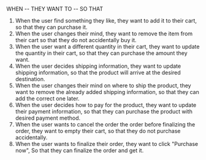 WHEN  --  THEY WANT TO  --  SO THAT
1. When the user find something they like, 
they want to add it to their cart, 
so that they can purchase it.
2. When the user changes their mind,
   they want to remove the item from their cart
   so that they do not accidentally buy it.
3. When the user want a different quantity in their cart,
   they want to update the quantity in their cart,
   so that they can purchase the amount they want.
4. When the user decides shipping information,
   they want to update shipping information,
   so that the product will arrive at the desired destination.
5. When the user changes their mind on where to ship the product,
   they want to remove the already added shipping information,
   so that they can add the correct one later.
6. When the user decides how to pay for the product,
   they want to update their payment information,
   so that they can purchase the product with desired payment method.
7. When the user wants to cancel the order the order before finalizing the order,
   they want to empty their cart,
   so that they do not purchase accidentally.
8. When the user wants to finalize their order,
   they want to click "Purchase now",
   So that they can finalize the order and get it.
    

